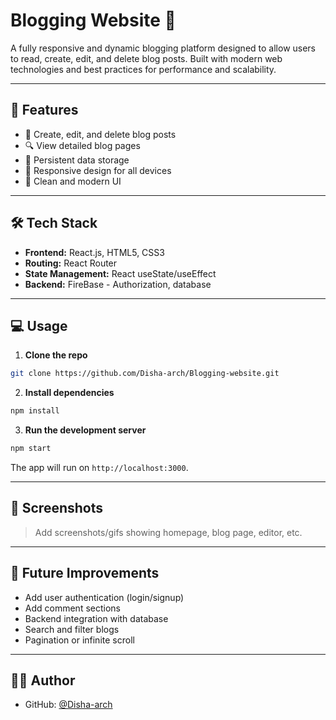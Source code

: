 # Blogging Website 📝

A fully responsive and dynamic blogging platform designed to allow users to read, create, edit, and delete blog posts. Built with modern web technologies and best practices for performance and scalability.

---

## 🚀 Features

* 📝 Create, edit, and delete blog posts
* 🔍 View detailed blog pages
* 📂 Persistent data storage
* 📱 Responsive design for all devices
* 🎨 Clean and modern UI

---

## 🛠️ Tech Stack

* **Frontend:** React.js, HTML5, CSS3
* **Routing:** React Router
* **State Management:** React useState/useEffect
* **Backend:** FireBase - Authorization, database


---

## 💻 Usage

1. **Clone the repo**

```bash
git clone https://github.com/Disha-arch/Blogging-website.git
```

2. **Install dependencies**

```bash
npm install
```

3. **Run the development server**

```bash
npm start
```

The app will run on `http://localhost:3000`.

---


## 📸 Screenshots

> Add screenshots/gifs showing homepage, blog page, editor, etc.

---

## 📌 Future Improvements

* Add user authentication (login/signup)
* Add comment sections
* Backend integration with database
* Search and filter blogs
* Pagination or infinite scroll

---

## 🧑‍💻 Author

* GitHub: [@Disha-arch](https://github.com/Disha-arch)
